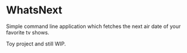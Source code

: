 WhatsNext
=========

Simple command line application which fetches the next air date of your favorite tv shows.

Toy project and still WIP.
